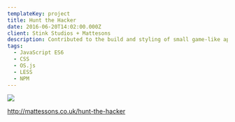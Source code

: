 ```yaml
---
templateKey: project
title: Hunt the Hacker
date: 2016-06-20T14:02:00.000Z
client: Stink Studios + Mattesons
description: Contributed to the build and styling of small game-like apps inside an OS.js project.
tags:
  - JavaScript ES6
  - CSS
  - OS.js
  - LESS
  - NPM
---
```


![](/img/hacker.jpg)

<http://mattessons.co.uk/hunt-the-hacker>
